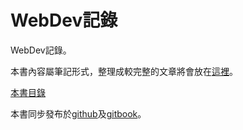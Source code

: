 # WebDev記錄

WebDev記錄。

本書內容屬筆記形式，整理成較完整的文章將會放在[這裡](sharefun.logdown.com)。

[本書目錄](SUMMARY.md)

本書同步發布於[github](https://github.com/HFYEH/webdev)及[gitbook](https://www.gitbook.com/book/sharefunyeh/webdev/details)。



